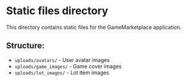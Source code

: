 # Static files directory
This directory contains static files for the GameMarketplace application.

## Structure:
- `uploads/avatars/` - User avatar images
- `uploads/game_images/` - Game cover images  
- `uploads/lot_images/` - Lot item images